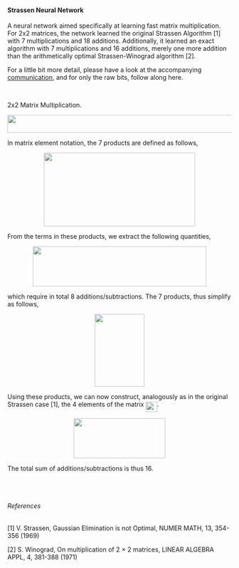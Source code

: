 #### Strassen Neural Network

A neural network aimed specifically at learning fast matrix multiplication. For 2x2 matrices, the network learned the original Strassen Algorithm [1] with 7 multiplications and 18 additions. Additionally, it learned an exact algorithm with 7 multiplications and 16 additions, merely one more addition than the arithmetically optimal Strassen-Winograd algorithm [2].

For a little bit more detail, please have a look at the accompanying [communication](https://github.com/christian-loeffeld/Neural-Network-for-Learning-Matrix-Muliplication/blob/main/Exact%20Strassen-Type%20Solutions%20for%202%20x%202%20Matrix%20Multiplication%20from%20Neural%20Network%20Learning.pdf), and for only the raw bits, follow along here.

<br />

2x2 Matrix Multiplication.

<p align="center"><img src="/tex/0ed850caafee4791094897d3dc4c7a49.svg?invert_in_darkmode&sanitize=true" align=middle width=559.6343082pt height=39.452455349999994pt/></p> 


In matrix element notation, the 7 products are defined as follows,

<p align="center"><img src="/tex/aa865c965bbc545bbd9952f00f34753b.svg?invert_in_darkmode&sanitize=true" align=middle width=339.646065pt height=164.97714585pt/></p> 


From the terms in these products, we extract the following quantities,

<p align="center"><img src="/tex/615089bbe1bf373be8ea5e12f6a5e8ce.svg?invert_in_darkmode&sanitize=true" align=middle width=390.69629115pt height=89.9086386pt/></p> 

which require in total 8 additions/subtractions. The 7 products, thus simplify as follows,

<p align="center"><img src="/tex/745e6258c8ac18cd556a7c03caf9eb57.svg?invert_in_darkmode&sanitize=true" align=middle width=111.82934895pt height=163.88124059999998pt/></p> 

Using these products, we can now construct, analogously as in the original Strassen case [1], the 4 elements of the matrix <img src="/tex/5a58df2f9303017b173748509a0aa34c.svg?invert_in_darkmode&sanitize=true" align=middle width=25.622208149999988pt height=22.465723500000017pt/>. 

<p align="center"><img src="/tex/4b11c713996df2066fab6b02fab3f613.svg?invert_in_darkmode&sanitize=true" align=middle width=206.3829735pt height=89.9086386pt/></p>

The total sum of additions/subtractions is thus 16.



<br />
<br />

###### References

[1] V. Strassen, Gaussian Elimination is not Optimal, NUMER MATH, 13, 354-356 (1969)

[2] S. Winograd, On multiplication of 2 × 2 matrices, LINEAR ALGEBRA APPL, 4, 381-388 (1971)
